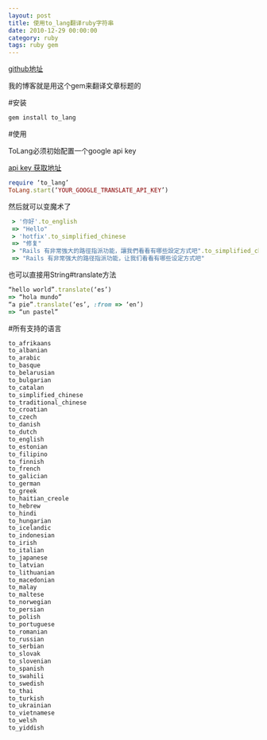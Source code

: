 ```yaml
---
layout: post
title: 使用to_lang翻译ruby字符串
date: 2010-12-29 00:00:00
category: ruby
tags: ruby gem
---
```



[github地址](https://github.com/jimmycuadra/to_lang)

我的博客就是用这个gem来翻译文章标题的

#安装

```bash
gem install to_lang
```

#使用

ToLang必须初始配置一个google api key  

[api key 获取地址](https://code.google.com/apis/console)



```ruby
require ‘to_lang’
ToLang.start(‘YOUR_GOOGLE_TRANSLATE_API_KEY’)
```

然后就可以变魔术了

```ruby
 > '你好'.to_english
 => "Hello" 
 > 'hotfix'.to_simplified_chinese
 => "修复" 
 > "Rails 有非常強大的路徑指派功能，讓我們看看有哪些設定方式吧".to_simplified_chinese_from_traditional_chinese
 => "Rails 有非常强大的路径指派功能，让我们看看有哪些设定方式吧" 
```

也可以直接用String#translate方法

```ruby
“hello world”.translate(‘es’)
=> “hola mundo”
“a pie”.translate(‘es’, :from => ‘en’)
=> “un pastel”
```

#所有支持的语言

```ruby
to_afrikaans
to_albanian
to_arabic
to_basque
to_belarusian
to_bulgarian
to_catalan
to_simplified_chinese
to_traditional_chinese
to_croatian
to_czech
to_danish
to_dutch
to_english
to_estonian
to_filipino
to_finnish
to_french
to_galician
to_german
to_greek
to_haitian_creole
to_hebrew
to_hindi
to_hungarian
to_icelandic
to_indonesian
to_irish
to_italian
to_japanese
to_latvian
to_lithuanian
to_macedonian
to_malay
to_maltese
to_norwegian
to_persian
to_polish
to_portuguese
to_romanian
to_russian
to_serbian
to_slovak
to_slovenian
to_spanish
to_swahili
to_swedish
to_thai
to_turkish
to_ukrainian
to_vietnamese
to_welsh
to_yiddish
```